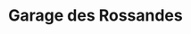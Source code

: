 ---
title: "Garage des Rossandes"
url: /sainte-foy-largentiere/garage-des-rossandes/
shop: réparation de voitures
---